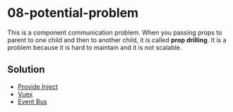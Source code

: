 # 08-potential-problem

This is a component communication problem. When you passing props to parent to one child and then to another child, it is called **prop drilling**. It is a problem because it is hard to maintain and it is not scalable.

## Solution

-  [Provide Inject](https://vuejs.org/v2/api/#provide-inject)
-  [Vuex](https://vuex.vuejs.org/)
-  [Event Bus](https://alligator.io/vuejs/global-event-bus/)
